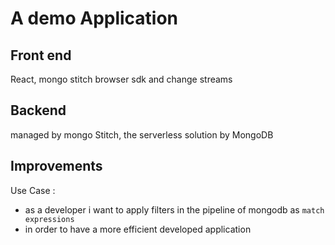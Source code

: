 # A demo Application

## Front end
React, mongo stitch browser sdk and change streams

## Backend
managed by mongo Stitch, the serverless solution by MongoDB

## Improvements
Use Case :
*   as a developer i want to apply filters in the pipeline of mongodb as `match expressions` 
*   in order to have a more efficient developed application


